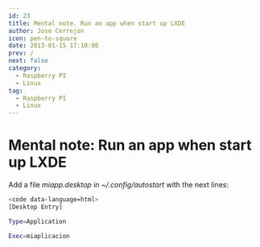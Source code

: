 ```yaml
---
id: 23
title: Mental note. Run an app when start up LXDE
author: Jose Cerrejon
icon: pen-to-square
date: 2013-01-15 17:10:00
prev: /
next: false
category:
  - Raspberry PI
  - Linux
tag:
  - Raspberry PI
  - Linux
---
```


# Mental note: Run an app when start up LXDE

Add a file *miapp.desktop* in *~/.config/autostart* with the next lines:

```bash
<code data-language=html>
[Desktop Entry] 

Type=Application

Exec=miaplicacion

```